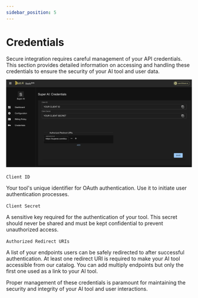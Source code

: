 ```yaml
---
sidebar_position: 5
---
```


# Credentials

Secure integration requires careful management of your API credentials. This section provides detailed information on accessing and handling these credentials to ensure the security of your AI tool and user data.

![Credentials](./../assets/attaching-credentials.jpg)

`Client ID` 

Your tool's unique identifier for OAuth authentication. Use it to initiate user authentication processes.

`Client Secret`

A sensitive key required for the authentication of your tool. This secret should never be shared and must be kept confidential to prevent unauthorized access.

`Authorized Redirect URIs` 

A list of your endpoints users can be safely redirected to after successful authentication. At least one redirect URI is required to make your AI tool accessible from our catalog. You can add multiply endpoints but only the first one used as a link to your AI tool.



Proper management of these credentials is paramount for maintaining the security and integrity of your AI tool and user interactions.